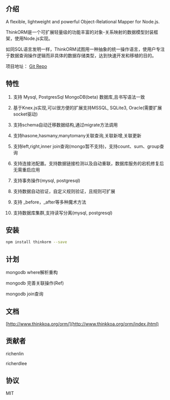 ## 介绍

A flexible, lightweight and powerful Object-Relational Mapper for Node.js.

ThinkORM是一个可扩展轻量级的功能丰富的对象-关系映射的数据模型封装框架，使用Node.js实现。

如同SQL语言发明一样，ThinkORM试图用一种抽象的统一操作语言，使用户专注于数据查询操作逻辑而非具体的数据存储类型，达到快速开发和移植的目的。

项目地址： [Git Repo](https://github.com/thinkkoa/thinkorm)

## 特性


1. 支持 Mysql, PostgresSql MongoDB(beta) 数据库,且书写语法一致

2. 基于Knex.js实现,可以很方便的扩展支持MSSQL, SQLite3, Oracle(需要扩展socket驱动)

3. 支持schema自动迁移数据结构,通过migrate方法调用

4. 支持hasone,hasmany,manytomany关联查询,关联新增,关联更新

5. 支持left,right,inner join查询(mongo暂不支持)，支持count、sum、group查询

6. 支持连接池配置。支持数据链接检测以及自动重联，数据库服务的宕机修复后无需重启应用

7. 支持事务操作(mysql, postgresql)

8. 支持数据自动验证，自定义规则验证，且规则可扩展

9. 支持 _before，_after等多种魔术方法

10. 支持数据库集群,支持读写分离(mysql, postgresql)

## 安装

```bash
npm install thinkorm --save
```

## 计划

mongodb where解析重构

mongodb 完善关联操作(Ref)

mongodb join查询

## 文档

[http://www.thinkkoa.org/orm/](http://www.thinkkoa.org/orm/index.jhtml)

## 贡献者

richenlin

richerdlee

## 协议


MIT
